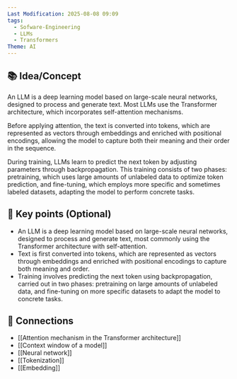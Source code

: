 ```yaml
---
Last Modification: 2025-08-08 09:09
tags:
  - Sofware-Engineering
  - LLMs
  - Transformers
Theme: AI
---
```



## 📚 Idea/Concept 
An LLM is a deep learning model based on large-scale neural networks, designed to process and generate text. Most LLMs use the Transformer architecture, which incorporates self-attention mechanisms.

Before applying attention, the text is converted into tokens, which are represented as vectors through embeddings and enriched with positional encodings, allowing the model to capture both their meaning and their order in the sequence.

During training, LLMs learn to predict the next token by adjusting parameters through backpropagation. This training consists of two phases: pretraining, which uses large amounts of unlabeled data to optimize token prediction, and fine-tuning, which employs more specific and sometimes labeled datasets, adapting the model to perform concrete tasks.
## 📌 Key points (Optional)
- An LLM is a deep learning model based on large-scale neural networks, designed to process and generate text, most commonly using the Transformer architecture with self-attention.
- Text is first converted into tokens, which are represented as vectors through embeddings and enriched with positional encodings to capture both meaning and order.
- Training involves predicting the next token using backpropagation, carried out in two phases: pretraining on large amounts of unlabeled data, and fine-tuning on more specific datasets to adapt the model to concrete tasks.

## 🔗 Connections
- [[Attention mechanism in the Transformer architecture]]
- [[Context window of a model]]
- [[Neural network]]
- [[Tokenization]]
- [[Embedding]]

